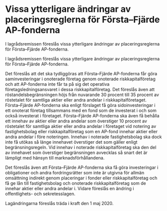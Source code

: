 # Vissa ytterligare ändringar av placeringsreglerna för Första–Fjärde AP-fonderna

I lagrådsremissen föreslås vissa ytterligare ändringar av placeringsreglerna för Första–Fjärde AP-fonderna.

I lagrådsremissen föreslås vissa ytterligare ändringar av placeringsreglerna för Första–Fjärde AP-fonderna.

Det föreslås att det ska tydliggöras att Första–Fjärde AP-fonderna får göra saminvesteringar i onoterade företag genom onoterade riskkapitalföretag och att AP-fonderna inte får ta på sig det operativa företagsledningsansvaret i dessa riskkapitalföretag. Det föreslås även att röstandelsbegränsningen höjs från nuvarande 30 procent till 35 procent av röstetalet för samtliga aktier eller andra andelar i riskkapitalföretaget. Första–Fjärde AP-fonderna ska enligt förslaget få göra sidoinvesteringar i ett onoterat företag tillsammans med en fond som de investerat i och som också investerat i företaget. Första–Fjärde AP-fonderna ska även få behålla ett innehav av aktier eller andra andelar som överstiger 10 procent av röstetalet för samtliga aktier eller andra andelar i företaget vid notering av fastighetsbolag eller riskkapitalföretag som en AP-fond innehar aktier eller andra andelar i före noteringen. Innehav i noterade fastighetsbolag ska dock inte få utökas så länge innehavet överstiger det som gäller enligt begränsningsregeln. Vid innehav i noterade riskkapitalföretag ska den del av innehavet som överstiger begränsningen avvecklas så snart det är lämpligt med hänsyn till marknadsförhållandena.

Det föreslås även att Första–Fjärde AP-fonderna ska få göra investeringar i obligationer och andra fordringsrätter som inte är utgivna för allmän omsättning indirekt genom placeringar i fonder eller riskkapitalföretag och få ge lån till fastighetsbolag och onoterade riskkapitalföretag som de innehar aktier eller andra andelar i. Vidare föreslås en ändring i offentlighets- och sekretesslagen.

Lagändringarna föreslås träda i kraft den 1 maj 2020.

